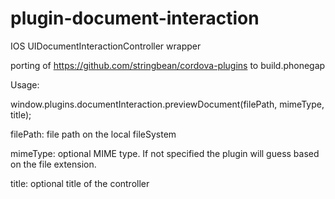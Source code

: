 plugin-document-interaction
===========================

IOS UIDocumentInteractionController wrapper 

porting of https://github.com/stringbean/cordova-plugins to build.phonegap

Usage:

window.plugins.documentInteraction.previewDocument(filePath, mimeType, title);

filePath: file path on the local fileSystem

mimeType: optional MIME type. If not specified the plugin will guess based on the file extension.

title: optional title of the controller
